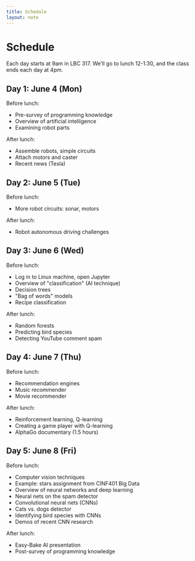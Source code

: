 ```yaml
---
title: Schedule
layout: note
---
```


# Schedule

Each day starts at 9am in LBC 317. We'll go to lunch 12-1:30, and the class ends each day at 4pm.

## Day 1: June 4 (Mon)

Before lunch:

- Pre-survey of programming knowledge
- Overview of artificial intelligence
- Examining robot parts

After lunch:

- Assemble robots, simple circuits
- Attach motors and caster
- Recent news (Tesla)

## Day 2: June 5 (Tue)

Before lunch:

- More robot circuits: sonar, motors

After lunch:

- Robot autonomous driving challenges

## Day 3: June 6 (Wed)

Before lunch:

- Log in to Linux machine, open Jupyter
- Overview of "classification" (AI technique)
- Decision trees
- "Bag of words" models
- Recipe classification

After lunch:

- Random forests
- Predicting bird species
- Detecting YouTube comment spam

## Day 4: June 7 (Thu)

Before lunch:

- Recommendation engines
- Music recommender
- Movie recommender

After lunch:

- Reinforcement learning, Q-learning
- Creating a game player with Q-learning
- AlphaGo documentary (1.5 hours)

## Day 5: June 8 (Fri)

Before lunch:

- Computer vision techniques
- Example: stars assignment from CINF401 Big Data
- Overview of neural networks and deep learning
- Neural nets on the spam detector
- Convolutional neural nets (CNNs)
- Cats vs. dogs detector
- Identifying bird species with CNNs
- Demos of recent CNN research

After lunch:

- Easy-Bake AI presentation
- Post-survey of programming knowledge


